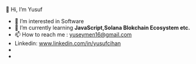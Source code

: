 👋 Hi, I’m Yusuf
- 👀 I’m interested in Software
- 🌱 I’m currently learning **JavaScript,Solana Blokchain Ecosystem etc.**
- 📫 How to reach me : yuseymen16@gmail.com
- Linkedin: www.linkedin.com/in/yusufcihan
- 
- 

<!---

--->
